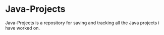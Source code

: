 # Java-Projects

Java-Projects is a repository for saving and tracking all the Java projects i have worked on.

